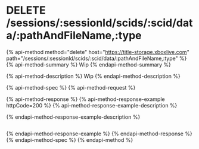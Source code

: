 # DELETE /sessions/:sessionId/scids/:scid/data/:pathAndFileName,:type

{% api-method method="delete" host="https://title-storage.xboxlive.com" path="/sessions/:sessionId/scids/:scid/data/:pathAndFileName,:type" %}
{% api-method-summary %}
Wip
{% endapi-method-summary %}

{% api-method-description %}
Wip
{% endapi-method-description %}

{% api-method-spec %}
{% api-method-request %}

{% api-method-response %}
{% api-method-response-example httpCode=200 %}
{% api-method-response-example-description %}

{% endapi-method-response-example-description %}

```text

```
{% endapi-method-response-example %}
{% endapi-method-response %}
{% endapi-method-spec %}
{% endapi-method %}

